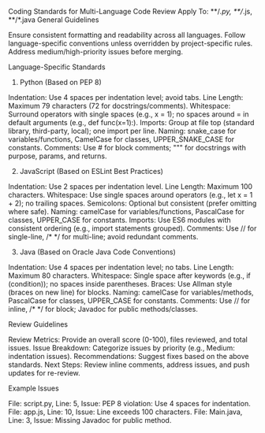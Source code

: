 Coding Standards for Multi-Language Code Review
Apply To: **/*.py, **/*.js, **/*.java
General Guidelines

Ensure consistent formatting and readability across all languages.
Follow language-specific conventions unless overridden by project-specific rules.
Address medium/high-priority issues before merging.

Language-Specific Standards
1. Python (Based on PEP 8)

Indentation: Use 4 spaces per indentation level; avoid tabs.
Line Length: Maximum 79 characters (72 for docstrings/comments).
Whitespace: Surround operators with single spaces (e.g., x = 1); no spaces around = in default arguments (e.g., def func(x=1):).
Imports: Group at file top (standard library, third-party, local); one import per line.
Naming: snake_case for variables/functions, CamelCase for classes, UPPER_SNAKE_CASE for constants.
Comments: Use # for block comments; """ for docstrings with purpose, params, and returns.

2. JavaScript (Based on ESLint Best Practices)

Indentation: Use 2 spaces per indentation level.
Line Length: Maximum 100 characters.
Whitespace: Use single spaces around operators (e.g., let x = 1 + 2); no trailing spaces.
Semicolons: Optional but consistent (prefer omitting where safe).
Naming: camelCase for variables/functions, PascalCase for classes, UPPER_CASE for constants.
Imports: Use ES6 modules with consistent ordering (e.g., import statements grouped).
Comments: Use // for single-line, /* */ for multi-line; avoid redundant comments.

3. Java (Based on Oracle Java Code Conventions)

Indentation: Use 4 spaces per indentation level; no tabs.
Line Length: Maximum 80 characters.
Whitespace: Single space after keywords (e.g., if (condition)); no spaces inside parentheses.
Braces: Use Allman style (braces on new line) for blocks.
Naming: camelCase for variables/methods, PascalCase for classes, UPPER_CASE for constants.
Comments: Use // for inline, /* */ for block; Javadoc for public methods/classes.

Review Guidelines

Review Metrics: Provide an overall score (0-100), files reviewed, and total issues.
Issue Breakdown: Categorize issues by priority (e.g., Medium: indentation issues).
Recommendations: Suggest fixes based on the above standards.
Next Steps: Review inline comments, address issues, and push updates for re-review.

Example Issues

File: script.py, Line: 5, Issue: PEP 8 violation: Use 4 spaces for indentation.
File: app.js, Line: 10, Issue: Line exceeds 100 characters.
File: Main.java, Line: 3, Issue: Missing Javadoc for public method.
